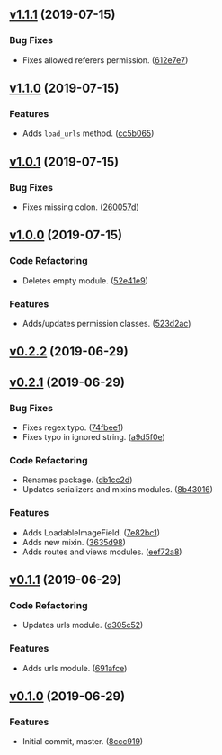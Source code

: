 <a name="v1.1.1"></a>
## [v1.1.1](https://github.com/alexseitsinger/django-rest-framework-helpers/compare/v1.1.0...v1.1.1) (2019-07-15)

### Bug Fixes
- Fixes allowed referers permission. ([612e7e7](https://github.com/alexseitsinger/django-rest-framework-helpers/commit/612e7e7960a0602b651646c5fc10f1cc771e28d6))


<a name="v1.1.0"></a>
## [v1.1.0](https://github.com/alexseitsinger/django-rest-framework-helpers/compare/v1.0.1...v1.1.0) (2019-07-15)

### Features
- Adds `load_urls` method. ([cc5b065](https://github.com/alexseitsinger/django-rest-framework-helpers/commit/cc5b06596f5ff33d01692759b89b9f1c62e086e5))


<a name="v1.0.1"></a>
## [v1.0.1](https://github.com/alexseitsinger/django-rest-framework-helpers/compare/v1.0.0...v1.0.1) (2019-07-15)

### Bug Fixes
- Fixes missing colon. ([260057d](https://github.com/alexseitsinger/django-rest-framework-helpers/commit/260057d806ab5768483be66d54bdd1a174587374))


<a name="v1.0.0"></a>
## [v1.0.0](https://github.com/alexseitsinger/django-rest-framework-helpers/compare/v0.2.2...v1.0.0) (2019-07-15)

### Code Refactoring
- Deletes empty module. ([52e41e9](https://github.com/alexseitsinger/django-rest-framework-helpers/commit/52e41e974d5c005245356c14badb7e00b6a37f27))

### Features
- Adds/updates permission classes. ([523d2ac](https://github.com/alexseitsinger/django-rest-framework-helpers/commit/523d2ac92e3ea03935eb69be6fe022c3aea7d96a))


<a name="v0.2.2"></a>
## [v0.2.2](https://github.com/alexseitsinger/django-rest-framework-helpers/compare/v0.2.1...v0.2.2) (2019-06-29)


<a name="v0.2.1"></a>
## [v0.2.1](https://github.com/alexseitsinger/django-rest-framework-helpers/compare/v0.1.1...v0.2.1) (2019-06-29)

### Bug Fixes
- Fixes regex typo. ([74fbee1](https://github.com/alexseitsinger/django-rest-framework-helpers/commit/74fbee1766e931e6850283556223951f1e64e0b9))
- Fixes typo in ignored string. ([a9d5f0e](https://github.com/alexseitsinger/django-rest-framework-helpers/commit/a9d5f0eeef407f71e80f25ed85abf7caff98d7e6))

### Code Refactoring
- Renames package. ([db1cc2d](https://github.com/alexseitsinger/django-rest-framework-helpers/commit/db1cc2dd70fdc812b534ad63b3b7739aa628d81e))
- Updates serializers and mixins modules. ([8b43016](https://github.com/alexseitsinger/django-rest-framework-helpers/commit/8b430167274dcce95b9e6ef242acacde4393e4ac))

### Features
- Adds LoadableImageField. ([7e82bc1](https://github.com/alexseitsinger/django-rest-framework-helpers/commit/7e82bc1d15a4b13063354c1662b9098a97c6a40d))
- Adds new mixin. ([3635d98](https://github.com/alexseitsinger/django-rest-framework-helpers/commit/3635d9824fc7617ef1d86776749a6c91184df6fd))
- Adds routes and views modules. ([eef72a8](https://github.com/alexseitsinger/django-rest-framework-helpers/commit/eef72a80c2b6d6975997e58623f5034745ba2ae8))


<a name="v0.1.1"></a>
## [v0.1.1](https://github.com/alexseitsinger/django-rest-framework-helpers/compare/v0.1.0...v0.1.1) (2019-06-29)

### Code Refactoring
- Updates urls module. ([d305c52](https://github.com/alexseitsinger/django-rest-framework-helpers/commit/d305c52408a29947a4db1612c3df3e61caa83542))

### Features
- Adds urls module. ([691afce](https://github.com/alexseitsinger/django-rest-framework-helpers/commit/691afce38f86edc3dbfbfbcce73848c78a52c628))


<a name="v0.1.0"></a>
## [v0.1.0](https://github.com/alexseitsinger/django-rest-framework-helpers/compare/8ccc9195f8dfdf803193d60e87bcf1e5294dcad2...v0.1.0) (2019-06-29)

### Features
- Initial commit, master. ([8ccc919](https://github.com/alexseitsinger/django-rest-framework-helpers/commit/8ccc9195f8dfdf803193d60e87bcf1e5294dcad2))


